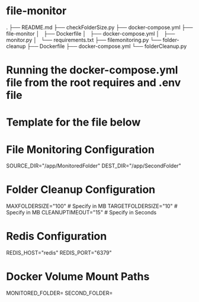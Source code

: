 # file-monitor
.
├── README.md
├── checkFolderSize.py
├── docker-compose.yml
├── file-monitor
│   ├── Dockerfile
│   ├── docker-compose.yml
│   ├── monitor.py
│   └── requirements.txt
├── filemonitoring.py
└── folder-cleanup
    ├── Dockerfile
    ├── docker-compose.yml
    └── folderCleanup.py

# Running the docker-compose.yml file from the root requires and .env file
# Template for the file below

# File Monitoring Configuration
SOURCE_DIR="/app/MonitoredFolder"
DEST_DIR="/app/SecondFolder"

# Folder Cleanup Configuration
MAXFOLDERSIZE="100"  # Specify in MB
TARGETFOLDERSIZE="10"  # Specify in MB
CLEANUPTIMEOUT="15"  # Specify in Seconds

# Redis Configuration
REDIS_HOST="redis"
REDIS_PORT="6379"

# Docker Volume Mount Paths
MONITORED_FOLDER=<LOCAL MONITORED FOLDER>
SECOND_FOLDER=<LOCAL DESINATION FOLDER>
